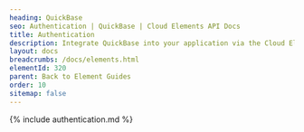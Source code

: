 ```yaml
---
heading: QuickBase
seo: Authentication | QuickBase | Cloud Elements API Docs
title: Authentication
description: Integrate QuickBase into your application via the Cloud Elements APIs.
layout: docs
breadcrumbs: /docs/elements.html
elementId: 320
parent: Back to Element Guides
order: 10
sitemap: false
---
```


{% include authentication.md %}
